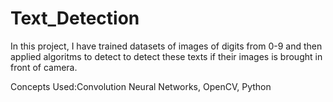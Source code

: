 # Text_Detection
In this project, I have trained datasets of images of digits from 0-9 and then applied algoritms to detect to detect these texts if their images is brought in front of camera.


Concepts Used:Convolution Neural Networks, OpenCV, Python
